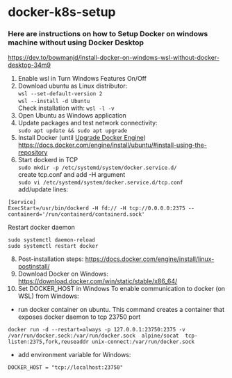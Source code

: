 # docker-k8s-setup
### Here are instructions on how to Setup Docker on windows machine without using Docker Desktop
https://dev.to/bowmanjd/install-docker-on-windows-wsl-without-docker-desktop-34m9
1. Enable wsl in Turn Windows Features On/Off
2. Download ubuntu as Linux distributor: <br>
`wsl --set-default-version 2` <br>
`wsl --install -d Ubuntu` <br>
Check installation with:
`wsl -l -v`
3. Open Ubuntu as Windows application
4. Update packages and test network connectivity: <br>
`sudo apt update && sudo apt upgrade`
5. Install Docker (until [Upgrade Docker Engine](https://docs.docker.com/engine/install/ubuntu/#upgrade-docker-engine))<br>
https://docs.docker.com/engine/install/ubuntu/#install-using-the-repository
6. Start dockerd in TCP <br>
`sudo mkdir -p /etc/systemd/system/docker.service.d/`<br>
create tcp.conf and add -H argument<br>
`sudo vi /etc/systemd/system/docker.service.d/tcp.conf`<br>
add/update lines:
```
[Service]
ExecStart=/usr/bin/dockerd -H fd:// -H tcp://0.0.0.0:2375 --containerd='/run/containerd/containerd.sock'
```
Restart docker daemon
```
sudo systemctl daemon-reload
sudo systemctl restart docker
```
8. Post-installation steps:
https://docs.docker.com/engine/install/linux-postinstall/
9. Download Docker on Windows: <br>
https://download.docker.com/win/static/stable/x86_64/
10. Set DOCKER_HOST in Windows
To enable communication to docker (on WSL) from Windows:
- run docker container on ubuntu. This command creates a container that exposes docker daemon to tcp 23750 port
```
docker run -d --restart=always -p 127.0.0.1:23750:2375 -v /var/run/docker.sock:/var/run/docker.sock  alpine/socat  tcp-listen:2375,fork,reuseaddr unix-connect:/var/run/docker.sock
```
- add environment variable for Windows:
```
DOCKER_HOST = "tcp://localhost:23750" 
```


